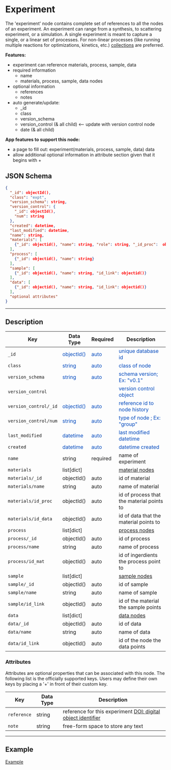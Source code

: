# Experiment

The 'experiment' node contains complete set of references to all the nodes of an experiment. An experiment can range from a 
synthesis, to scattering experiment, or a simulation. A single experiment is meant to capture a single, or a linear 
set of processes. For non-linear processes (like running multiple reactions for optimizations, kinetics, etc.) [collections](../data-models/Collections.md) are preferred. 

**Features:**

* experiment can reference materials, process, sample, data
* required information  
    * name
    * materials, process, sample, data nodes 
* optional information
    * references
    * notes
* auto generate/update:
    * _id
    * class
    * version_schema
    * version_control (& all child) <-- update with version control node
    * date (& all child)
  
**App features to support this node:**

* a page to fill out: experiment(materials, process, sample, data) data
* allow additional optional information in attribute section given that it begins with +


## JSON Schema

```json
{
  "_id": objectId(),
  "class": "expt",
  "version_schema": string,
  "version_control": {
    "_id": objectId(),
    "num": string
  },
  "created": datetime,
  "last_modified": datetime,
  "name": string,
  "materials": [
    {"_id": objectid(), "name": string, "role": string, "_id_proc":  objectId()}
  ],
  "process": [
    {"_id": objectid(), "name": string}
  ],
  "sample": [
    {"_id": objectid(), "name": string, "id_link": objectid()}
  ],
  "data": [
    {"_id": objectid(), "name": string, "id_link": objectid()}
  ],
  "optional attributes"
}
```

---

## Description

Key             |Data Type     |Required  |Description
-------------   |---------     |------    |----
`_id`                 |<span style="color:rgb(0, 72, 189)"> objectId() </span>   | <span style="color:rgb(0, 72, 189)">  auto  </span> | <span style="color:rgb(0, 72, 189)">  unique database id  </span>
`class`               |<span style="color:rgb(0, 72, 189)">  string  </span>     | <span style="color:rgb(0, 72, 189)">  auto  </span> | <span style="color:rgb(0, 72, 189)">  class of node  </span>
`version_schema`      |<span style="color:rgb(0, 72, 189)">  string  </span>     | <span style="color:rgb(0, 72, 189)">  auto  </span> | <span style="color:rgb(0, 72, 189)">  schema version; Ex: "v0.1"  </span>
`version_control`     |                                                          |                                                     | <span style="color:rgb(0, 72, 189)">  version control object  </span>
`version_control/_id` |<span style="color:rgb(0, 72, 189)">  objectId()  </span> | <span style="color:rgb(0, 72, 189)">  auto  </span> | <span style="color:rgb(0, 72, 189)">  reference id to node history  </span>
`version_control/num` |<span style="color:rgb(0, 72, 189)">  string  </span>     | <span style="color:rgb(0, 72, 189)">auto  </span>   | <span style="color:rgb(0, 72, 189)">  type of node ; Ex: "group"  </span>
`last_modified`       |<span style="color:rgb(0, 72, 189)">  datetime  </span>   | <span style="color:rgb(0, 72, 189)">auto  </span>   | <span style="color:rgb(0, 72, 189)">  last modified datetime  </span>
`created`             |<span style="color:rgb(0, 72, 189)">  datetime  </span>   | <span style="color:rgb(0, 72, 189)">auto  </span>   | <span style="color:rgb(0, 72, 189)">  datetime created  </span>
`name`                    | string        | required  | name of experiment
`materials`               | list[dict]    |           | [material nodes](../data-models/Materials_P.md)
`materials/_id`           | objectId()    | auto      | id of material
`materials/name`          | string        | auto      | name of material
`materials/id_proc`       | objectId()    | auto      | id of process that the material points to
`materials/id_data`       | objectId()    | auto      | id of data that the material points to
`process`                 | list[dict]    |           | [process nodes](../data-models/Process.md)
`process/_id`             | objectId()    | auto      | id of process
`process/name`            | string        | auto      | name of process
`process/id_mat`          | objectId()    | auto      | id of ingerdients the process point to 
`sample`                  | list[dict]    |           | [sample nodes](../data-models/Sample.md)
`sample/_id`              | objectId()    | auto      | id of sample
`sample/name`             | string        | auto      | name of sample
`sample/id_link`          | objectId()    | auto      | id of the material the sample points 
`data`                    | list[dict]    |           | [data nodes](../data-models/Data.md)
`data/_id`                | objectId()    | auto      | id of data
`data/name`               | string        | auto      | name of data
`data/id_link`            | objectId()    | auto      | id of the node the data points


### Attributes

Attributes are optional properties that can be associated with this node. The following list is the officially supported
keys. Users may define their own keys by placing a '+' in front of their custom key.

Key                | Data Type      | Description
-------------      |---------       |----
`reference`        | string         | reference for this experiment [DOI: digital object identifier](https://www.doi.org/)
`note`             | string         | free-form space to store any text


---

## Example

[Example](../Example/#experiment-1-anionic-polymerization-of-styrene)